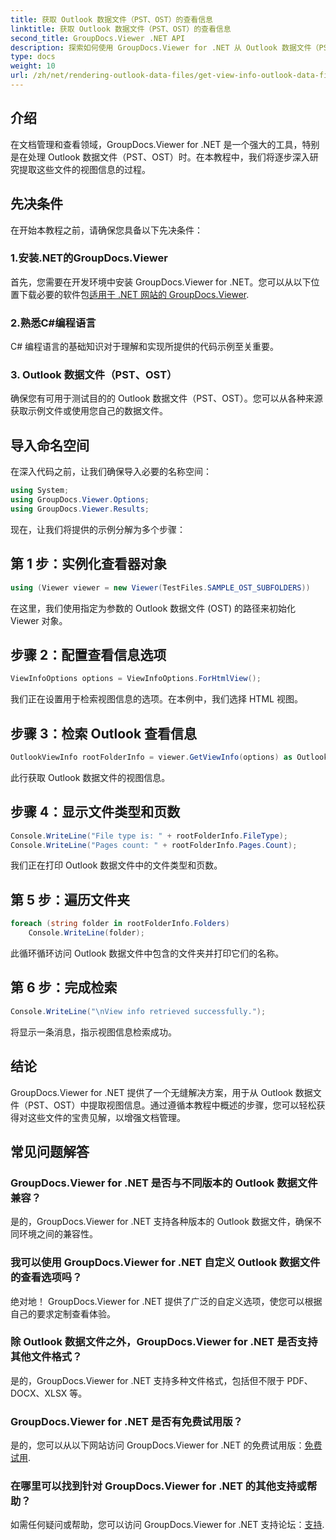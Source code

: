 ```yaml
---
title: 获取 Outlook 数据文件（PST、OST）的查看信息
linktitle: 获取 Outlook 数据文件（PST、OST）的查看信息
second_title: GroupDocs.Viewer .NET API
description: 探索如何使用 GroupDocs.Viewer for .NET 从 Outlook 数据文件（PST、OST）中提取视图信息。轻松增强您的文档管理能力。
type: docs
weight: 10
url: /zh/net/rendering-outlook-data-files/get-view-info-outlook-data-file/
---
```

## 介绍
在文档管理和查看领域，GroupDocs.Viewer for .NET 是一个强大的工具，特别是在处理 Outlook 数据文件（PST、OST）时。在本教程中，我们将逐步深入研究提取这些文件的视图信息的过程。
## 先决条件
在开始本教程之前，请确保您具备以下先决条件：
### 1.安装.NET的GroupDocs.Viewer
首先，您需要在开发环境中安装 GroupDocs.Viewer for .NET。您可以从以下位置下载必要的软件包[适用于 .NET 网站的 GroupDocs.Viewer](https://releases.groupdocs.com/viewer/net/).
### 2.熟悉C#编程语言
C# 编程语言的基础知识对于理解和实现所提供的代码示例至关重要。
### 3. Outlook 数据文件（PST、OST）
确保您有可用于测试目的的 Outlook 数据文件（PST、OST）。您可以从各种来源获取示例文件或使用您自己的数据文件。

## 导入命名空间
在深入代码之前，让我们确保导入必要的名称空间：
```csharp
using System;
using GroupDocs.Viewer.Options;
using GroupDocs.Viewer.Results;
```

现在，让我们将提供的示例分解为多个步骤：
## 第 1 步：实例化查看器对象
```csharp
using (Viewer viewer = new Viewer(TestFiles.SAMPLE_OST_SUBFOLDERS))
```
在这里，我们使用指定为参数的 Outlook 数据文件 (OST) 的路径来初始化 Viewer 对象。
## 步骤 2：配置查看信息选项
```csharp
ViewInfoOptions options = ViewInfoOptions.ForHtmlView();
```
我们正在设置用于检索视图信息的选项。在本例中，我们选择 HTML 视图。
## 步骤 3：检索 Outlook 查看信息
```csharp
OutlookViewInfo rootFolderInfo = viewer.GetViewInfo(options) as OutlookViewInfo;
```
此行获取 Outlook 数据文件的视图信息。
## 步骤 4：显示文件类型和页数
```csharp
Console.WriteLine("File type is: " + rootFolderInfo.FileType);
Console.WriteLine("Pages count: " + rootFolderInfo.Pages.Count);
```
我们正在打印 Outlook 数据文件中的文件类型和页数。
## 第 5 步：遍历文件夹
```csharp
foreach (string folder in rootFolderInfo.Folders)
    Console.WriteLine(folder);
```
此循环循环访问 Outlook 数据文件中包含的文件夹并打印它们的名称。
## 第 6 步：完成检索
```csharp
Console.WriteLine("\nView info retrieved successfully.");
```
将显示一条消息，指示视图信息检索成功。

## 结论
GroupDocs.Viewer for .NET 提供了一个无缝解决方案，用于从 Outlook 数据文件（PST、OST）中提取视图信息。通过遵循本教程中概述的步骤，您可以轻松获得对这些文件的宝贵见解，以增强文档管理。
## 常见问题解答
### GroupDocs.Viewer for .NET 是否与不同版本的 Outlook 数据文件兼容？
是的，GroupDocs.Viewer for .NET 支持各种版本的 Outlook 数据文件，确保不同环境之间的兼容性。
### 我可以使用 GroupDocs.Viewer for .NET 自定义 Outlook 数据文件的查看选项吗？
绝对地！ GroupDocs.Viewer for .NET 提供了广泛的自定义选项，使您可以根据自己的要求定制查看体验。
### 除 Outlook 数据文件之外，GroupDocs.Viewer for .NET 是否支持其他文件格式？
是的，GroupDocs.Viewer for .NET 支持多种文件格式，包括但不限于 PDF、DOCX、XLSX 等。
### GroupDocs.Viewer for .NET 是否有免费试用版？
是的，您可以从以下网站访问 GroupDocs.Viewer for .NET 的免费试用版：[免费试用](https://releases.groupdocs.com/).
### 在哪里可以找到针对 GroupDocs.Viewer for .NET 的其他支持或帮助？
如需任何疑问或帮助，您可以访问 GroupDocs.Viewer for .NET 支持论坛：[支持](https://forum.groupdocs.com/c/viewer/9).